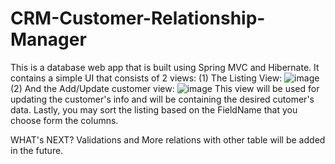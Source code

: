 # CRM-Customer-Relationship-Manager
This is a database web app that is built using Spring MVC and Hibernate.
It contains a simple UI that consists of 2 views:
(1) The Listing View:
  ![image](https://github.com/shathaabualrob/CRM-Customer-Relationship-Manager/assets/39711482/3f9b1a16-a8b9-4468-9104-490ea63bf55c)
(2) And the Add/Update customer view:
  ![image](https://github.com/shathaabualrob/CRM-Customer-Relationship-Manager/assets/39711482/ab8497d2-0dad-486e-9673-917aa824d0fb)
This view will be used for updating the customer's info and will be containing the desired cutomer's data.
Lastly, you may sort the listing based on the FieldName that you choose form the columns.

WHAT's NEXT?
Validations and More relations with other table will be added in the future.
